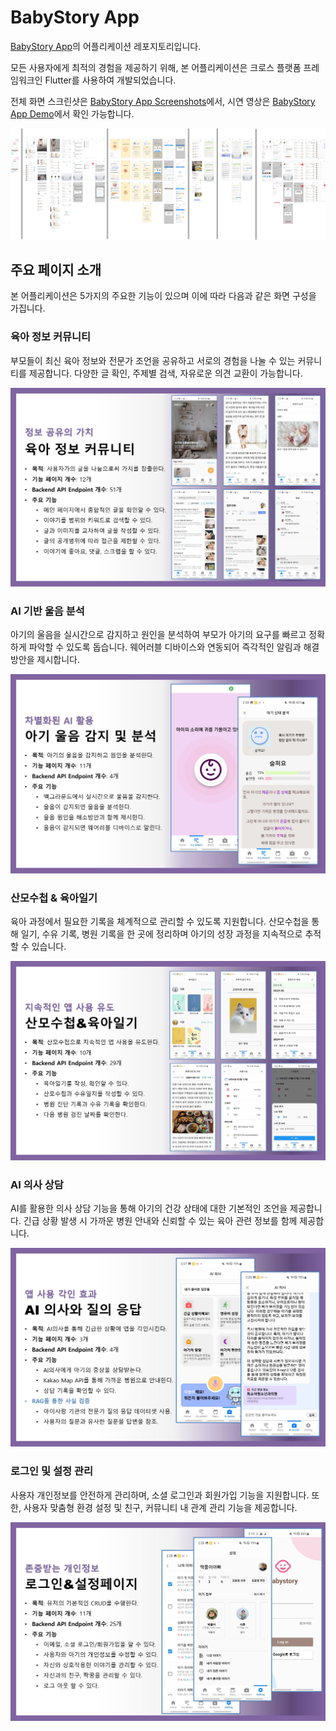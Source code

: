 # BabyStory App

[BabyStory App](https://github.com/BabyStory-App)의 어플리케이션 레포지토리입니다.

모든 사용자에게 최적의 경험을 제공하기 위해, 본 어플리케이션은 크로스 플랫폼 프레임워크인 Flutter를 사용하여 개발되었습니다.

전체 화면 스크린샷은 [BabyStory App Screenshots](https://github.com/BabyStory-App/.github/tree/main/assets/Screenshots)에서, 시연 영상은 [BabyStory App Demo](https://github.com/BabyStory-App/.github/tree/main/assets/Screen%20recordings)에서 확인 가능합니다.

![full_pages](https://raw.githubusercontent.com/BabyStory-App/.github/refs/heads/main/assets/full_pages.png)

## 주요 페이지 소개

본 어플리케이션은 5가지의 주요한 기능이 있으며 이에 따라 다음과 같은 화면 구성을 가집니다.

### 육아 정보 커뮤니티

부모들이 최신 육아 정보와 전문가 조언을 공유하고 서로의 경험을 나눌 수 있는 커뮤니티를 제공합니다. 다양한 글 확인, 주제별 검색, 자유로운 의견 교환이 가능합니다.

![poster1](https://raw.githubusercontent.com/BabyStory-App/.github/refs/heads/main/assets/poster/poster.pdf1.jpg)

### AI 기반 울음 분석

아기의 울음을 실시간으로 감지하고 원인을 분석하여 부모가 아기의 요구를 빠르고 정확하게 파악할 수 있도록 돕습니다. 웨어러블 디바이스와 연동되어 즉각적인 알림과 해결 방안을 제시합니다.

![poster2](https://raw.githubusercontent.com/BabyStory-App/.github/refs/heads/main/assets/poster/poster.pdf2.jpg)

### 산모수첩 & 육아일기

육아 과정에서 필요한 기록을 체계적으로 관리할 수 있도록 지원합니다. 산모수첩을 통해 일기, 수유 기록, 병원 기록을 한 곳에 정리하며 아기의 성장 과정을 지속적으로 추적할 수 있습니다.

![poster4](https://raw.githubusercontent.com/BabyStory-App/.github/refs/heads/main/assets/poster/poster.pdf4.jpg)

### AI 의사 상담

AI를 활용한 의사 상담 기능을 통해 아기의 건강 상태에 대한 기본적인 조언을 제공합니다. 긴급 상황 발생 시 가까운 병원 안내와 신뢰할 수 있는 육아 관련 정보를 함께 제공합니다.

![poster5](https://raw.githubusercontent.com/BabyStory-App/.github/refs/heads/main/assets/poster/poster.pdf5.jpg)

### 로그인 및 설정 관리

사용자 개인정보를 안전하게 관리하며, 소셜 로그인과 회원가입 기능을 지원합니다. 또한, 사용자 맞춤형 환경 설정 및 친구, 커뮤니티 내 관계 관리 기능을 제공합니다.

![poster6](https://raw.githubusercontent.com/BabyStory-App/.github/refs/heads/main/assets/poster/poster.pdf6.jpg)
